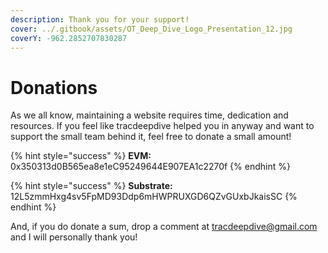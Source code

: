 ```yaml
---
description: Thank you for your support!
cover: ../.gitbook/assets/OT_Deep_Dive_Logo_Presentation_12.jpg
coverY: -962.2852707830287
---
```


# Donations

As we all know, maintaining a website requires time, dedication and resources. If you feel like tracdeepdive helped you in anyway and want to support the small team behind it, feel free to donate a small amount!

{% hint style="success" %}
**EVM:** 0x350313d0B565ea8e1eC95249644E907EA1c2270f
{% endhint %}

{% hint style="success" %}
**Substrate:** 12L5zmmHxg4sv5FpMD93Ddp6mHWPRUXGD6QZvGUxbJkaisSC
{% endhint %}

And, if you do donate a sum, drop a comment at tracdeepdive@gmail.com and I will personally thank you!
